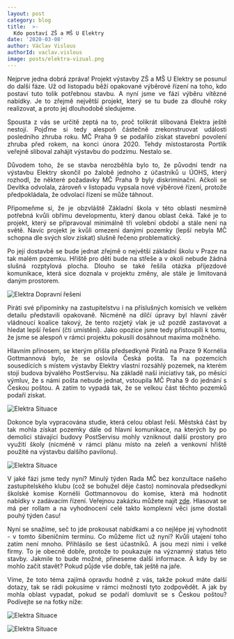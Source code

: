 ```yaml
---
layout: post
category: blog
title:  >-
  Kdo postaví ZŠ a MŠ U Elektry
date: '2020-03-08'
author: Václav Vislous
authorId: vaclav.vislous
image: posts/elektra-vizual.png
---
```

<p style='text-align: justify;'>
Nejprve jedna dobrá zpráva! Projekt výstavby ZŠ a MŠ U Elektry se posunul do další fáze. Už od listopadu běží opakované výběrové řízení na toho, kdo postaví tuto tolik potřebnou stavbu. A nyní jsme ve fázi výběru vítězné nabídky. Je to zřejmě největší projekt, který se tu bude za dlouhé roky realizovat, a proto jej dlouhodobě sledujeme.
</p><p style='text-align: justify;'>
Spousta z vás se určitě zeptá na to, proč tolikrát slibovaná Elektra ještě nestojí. Pojďme si tedy alespoň částečně zrekonstruovat události posledního zhruba roku. MČ Praha 9 se podařilo získat stavební povolení zhruba před rokem, na konci února 2020. Tehdy místostarosta Portlík veřejně sliboval zahájit výstavbu do podzimu. Nestalo se. 
</p><p style='text-align: justify;'>
Důvodem toho, že se stavba nerozběhla bylo to, že původní tendr na výstavbu Elektry skončil po žalobě jednoho z účastníků u ÚOHS, který rozhodl, že některé požadavky MČ Praha 9 byly diskriminační. Ačkoli se Devítka odvolala, zároveň v listopadu vypsala nové výběrové řízení, protože předpokládala, že odvolací řízení se může táhnout.
</p><p style='text-align: justify;'>
Připomeňme si, že je obzvláště Základní škola v této oblasti nesmírně potřebná kvůli obřímu developmentu, který danou oblast čeká. Také je to projekt, který se připravoval minimálně tři volební období a stále není na světě. Navíc projekt je kvůli omezení danými pozemky (lepší nebyla MČ schopna dle svých slov získat) slušně řečeno problematický.
</p><p style='text-align: justify;'>
Po její dostavbě se bude jednat zřejmě o největší základní školu v Praze na tak malém pozemku. Hřiště pro děti bude na střeše a v okolí nebude žádná slušná rozptylová plocha. Dlouho se také řešila otázka příjezdové komunikace, která sice doznala v projektu změny, ale stále je limitovaná daným prostorem. 
</p><p style='text-align: justify;'>
<img src="https://praha9.pirati.cz/assets/img/posts/elektra-doprava.png" alt="Elektra Dopravní řešení">
</p><p style='text-align: justify;'>
Piráti své připomínky na zastupitelstvu i na příslušných komisích ve velkém detailu představili opakovaně. Nicméně na dílčí úpravy byl hlavní závěr vládnoucí koalice takový, že tento rozjetý vlak je už pozdě zastavovat a hledat lepší řešení (čti umístění). Jako opozice jsme tedy přistoupili k tomu, že jsme se alespoň v rámci projektu pokusili dosáhnout maxima možného.
</p><p style='text-align: justify;'>
Hlavním přínosem, se kterým přišla předsedkyně Pirátů na Praze 9 Kornélia Gottmannová bylo, že se oslovila Česká pošta. Ta na pozemcích sousedících s místem výstavby Elektry vlastní rozsáhlý pozemek, na kterém stojí budova bývalého PostServisu. Na základě naší iniciativy tak, po měsíci výmluv, že s námi pošta nebude jednat, vstoupila MČ Praha 9 do jednání s Českou poštou. A zatím to vypadá tak, že se velkou část těchto pozemků podaří získat. 
</p><p style='text-align: justify;'>
<img src="https://praha9.pirati.cz/assets/img/posts/elektra-situace.png" alt="Elektra Situace">
</p><p style='text-align: justify;'>
Dokonce byla vypracována studie, která celou oblast řeší. Městská část by tak mohla získat pozemky dále od hlavní komunikace, na kterých by po demolici stávající budovy PostServisu mohly vzniknout další prostory pro využití školy (nicméně v rámci plánu místo na zeleň a venkovní hřiště použité na výstavbu dalšího pavilonu).
</p><p style='text-align: justify;'>
<img src="https://praha9.pirati.cz/assets/img/posts/elektra-kompozice.png" alt="Elektra Situace">
</p><p style='text-align: justify;'>
V jaké fázi jsme tedy nyní? Minulý týden Rada MČ bez konzultace našeho zastupitelského klubu (což se bohužel děje často) nominovala předsedkyni školské komise Kornélii Gottmannovou do komise, která má hodnotit nabídky v zadávacím řízení. Veřejnou zakázku můžete najít <a href="https://www.e-zakazky.cz/profil-zadavatele/481d7a41-8176-4a42-9f2d-23d1a76134f5/zakazka/P20V00000008" target="_blank">zde</a>. Hlasovat se má per rollam a na vyhodnocení celé takto komplexní věci jsme dostali pouhý týden času!
</p><p style='text-align: justify;'>
Nyní se snažíme, seč to jde prokousat nabídkami a co nejlépe jej vyhodnotit - v tomto šibeničním termínu. Co můžeme říct už nyní? Kvůli utajení toho zatím není mnoho. Přihlásilo se šest účastníků. A jsou mezi nimi i velké firmy. To je obecně dobře, protože to poukazuje na významný status této stavby. Jakmile to bude možné, přineseme další informace. A kdy by se mohlo začít stavět? Pokud půjde vše dobře, tak ještě na jaře.
</p><p style='text-align: justify;'>
Víme, že toto téma zajímá opravdu hodně z vás, takže pokud máte další dotazy, tak se rádi pokusíme v rámci možností tyto zodpovědět. A jak by mohla oblast vypadat, pokud se podaří domluvit se s Českou poštou? Podívejte se na fotky níže:
</p><p style='text-align: justify;'>
<img src="https://praha9.pirati.cz/assets/img/posts/elektra-vizualizace2.png" alt="Elektra Situace">
</p><p style='text-align: justify;'>
<img src="https://praha9.pirati.cz/assets/img/posts/elektra-vizualizace.png" alt="Elektra Situace">
</p>